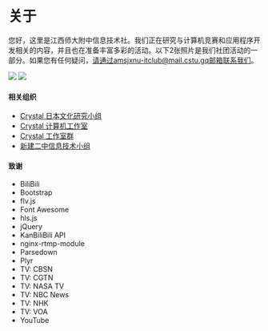 # 关于

您好，这里是江西师大附中信息技术社。我们正在研究与计算机竞赛和应用程序开发相关的内容，并且也在准备丰富多彩的活动。以下2张照片是我们社团活动的一部分。如果您有任何疑问，请通过amsjxnu-itclub@mail.cstu.gq邮箱联系我们。

<img src="/img/about/about/1" class="img-thumbnail img-fluid col-md-5 p-1 rounded mx-auto">
<img src="/img/about/about/2" class="img-thumbnail img-fluid col-md-5 p-1 rounded mx-auto">

<div class="mt-3"></div>

#### 相关组织
- [Crystal 日本文化研究小组](https://cnk.cstu.gq)
- [Crystal 计算机工作室](https://ccs.cstu.gq)
- [Crystal 工作室群](https://www.cstu.gq)
- [新建二中信息技术小组](http://116.62.200.125/)

#### 致谢
- BiliBili
- Bootstrap
- flv.js
- Font Awesome
- hls.js
- jQuery
- KanBiliBili API
- nginx-rtmp-module
- Parsedown
- Plyr
- TV: CBSN
- TV: CGTN
- TV: NASA TV
- TV: NBC News
- TV: NHK
- TV: VOA
- YouTube